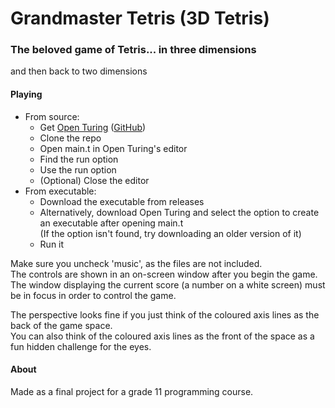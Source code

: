# Grandmaster Tetris (3D Tetris)

### The beloved game of Tetris... in three dimensions
and then back to two dimensions

#### Playing
* From source:
  * Get [Open Turing](http://tristan.hume.ca/openturing/) ([GitHub](https://github.com/Open-Turing-Project/OpenTuring))
  * Clone the repo
  * Open main.t in Open Turing's editor
  * Find the run option
  * Use the run option
  * (Optional) Close the editor
* From executable:
  * Download the executable from releases
  * Alternatively, download Open Turing and select the option to create an executable after opening main.t\
   	(If the option isn't found, try downloading an older version of it)
  * Run it

Make sure you uncheck 'music', as the files are not included.\
The controls are shown in an on-screen window after you begin the game.\
The window displaying the current score (a number on a white screen) must be in focus in order to control the game.

The perspective looks fine if you just think of the coloured axis lines as the back of the game space.\
You can also think of the coloured axis lines as the front of the space as a fun hidden challenge for the eyes.

#### About

Made as a final project for a grade 11 programming course.

